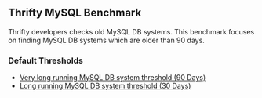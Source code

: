 ## Thrifty MySQL Benchmark

Thrifty developers checks old MySQL DB systems. This benchmark focuses on finding MySQL DB systems which are older than 90 days.

### Default Thresholds

- [Very long running MySQL DB system threshold (90 Days)](https://hub.steampipe.io/mods/turbot/oci_thrifty/controls/control.mysql_db_system_age_90)
- [Long running MySQL DB system threshold (30 Days)](https://hub.steampipe.io/mods/turbot/oci_thrifty/controls/control.mysql_db_system_age_90)
